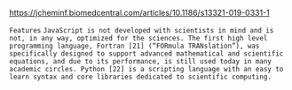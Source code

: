 https://jcheminf.biomedcentral.com/articles/10.1186/s13321-019-0331-1

```Features```
```JavaScript is not developed with scientists in mind and is not, in any way, optimized for the sciences. The first high level programming language, Fortran [21] (“FORmula TRANslation”), was specifically designed to support advanced mathematical and scientific equations, and due to its performance, is still used today in many academic circles. Python [22] is a scripting language with an easy to learn syntax and core libraries dedicated to scientific computing. ```

